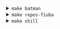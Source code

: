 <details>
<summary><code>make batman</code></summary>

<center>
<a href="http://fdelmazo.github.io/">
<img src="https://github.com/fdelmazo/fdelmazo/raw/master/batman.gif" />
</a>
</center>
</details>

<details>
<summary><code>make repos-fiuba</code></summary>

<div class="highlight highlight-zsh">
<pre>

-- -- -- -- -- -- -- -- -- -- -- -- -- -- -- -- - +---------------------------------------------+
-- -- -- -- -- -- -- -- -- -- -- -- -- -- -- -- - | Giladas de FIUBA que me gusta como quedaron |
-- -- -- -- -- -- -- -- -- -- -- -- -- -- -- -- - |                 [Lista entera][0]                |
-- -- -- -- -- -- -- -- -- -- -- -- -- -- -- -- - +---------------------------------------------+

-- -- -- -- -- -- -- -- -- -- -- -- -- -- -- -- -- -- -- +------------+     +-----------+
-- -- -- -- -- -- -- -- -- -- -- -- -- -- -- -- -- -- -- | [FIUBA-Plan][1] | --- | [FIUBA-Map][2] |
-- -- -- -- -- -- -- -- -- -- -- -- -- -- -- -- -- -- -- +------------+     +-----------+

+-------------------------------------------+     +----------------------------------------------+     +------------------------------------+
|                Física II A                |     |             Matemática Discreta              |     |    Algoritmos y Programación II    |
|           [(PDF bien armado...)][3]            | --> |          [(Demostraciones de final)][4]           | --> | [(Explicación División y Conquista)][5] |
+-------------------------------------------+     +----------------------------------------------+     +------------------------------------+

+-------------------------------------------+     +----------------------------------------------+     +------------------------------------+
|            Teoría de Algoritmos           |     |        Algoritmos y Programación III         |     |        Teoría de Lenguaje          |
|           [(Programación Dinámica)][6]         | --> | [(Rejunte de todos los finales desde el 2017)][7] | --> |       [(Proyecto Integrador)][8]        |
+-------------------------------------------+     +----------------------------------------------+     +------------------------------------+

+-------------------------------------------+     +----------------------------------------------+     +------------------------------------+
|         Estructura del Computador         |     |            Organización de Datos             |     |        Sistemas Operativos         |
| [(Herramienta para estudiar para el final)][9] |     |                    [(TPs)][10]                     |     |       [(Resumen para parcial)][12]       |
|                                           | --> |      [(Ejercicios de parcial resueltos)][11]       | --> |                                    |
+-------------------------------------------+     +----------------------------------------------+     +------------------------------------+


-- -- -- -- -- -- -- -- -- -- -- -- -- -- -- -- - +---------------------------------------------+
-- -- -- -- -- -- -- -- -- -- -- -- -- -- -- -- - |                 [¿Ya me recibí?][13]              |
-- -- -- -- -- -- -- -- -- -- -- -- -- -- -- -- - +---------------------------------------------+
</pre>
</div>

</details>

<!--
https://dot-to-ascii.ggerganov.com/
graph {
    rankdir = LR;
    "FIUBA-Plan" --  "FIUBA-Map"
}
graph {
    "Giladas de FIUBA que me gusta como quedaron"
}

digraph {
    rankdir = LR;

    "Física II A\n(PDF bien armado...)" -> "Matemática Discreta\n(Demostraciones de final)" -> "Algoritmos y Programación II\n(Explicación División y Conquista)"

    "Teoría de Lenguaje\n(Proyecto Integrador)" ->  "Algoritmos y Programación III\n(Rejunte de todos los finales desde el 2017)" -> "Teoría de Algoritmos\n(Programación dinámica)"

    "Estructura del Computador\n(Herramienta para estudiar para el final)" -> "Organización de Datos\n(TPs)\n(Ejercicios de parcial resueltos)" -> "Sistemas Operativos\n(Resumen para parcial)"

    "¿Ya me recibí?"
}
-->


<details>
<summary><code>make shill</code></summary>

<br>
    
[![Invitame un café en cafecito.app](https://cdn.cafecito.app/imgs/buttons/button_5.svg)](https://cafecito.app/fdelmazo)

</details>


[0]: https://github.com/FdelMazo?tab=repositories&q=fiuba
[1]: https://fdelmazo.github.io/FIUBA-Plan/
[2]: https://fdelmazo.github.io/FIUBA-Map/
[3]: https://gist.github.com/FdelMazo/a47f318d3111aaa63d09f445b5022024
[4]: https://gist.github.com/FdelMazo/e00d69fcfeaa2fe66a32cd44cf6d2672
[5]: https://gist.github.com/FdelMazo/838af5060c85b28e381ac21c02fbba08
[6]: https://gist.github.com/FdelMazo/691bdff48a9a4ecbc5d768b45b048b93
[7]: https://github.com/FdelMazo/7507-Algo3
[8]: https://github.com/FdelMazo/cl-aristid
[9]: https://fdelmazo.github.io/figure-610/
[10]: https://fdelmazo.github.io/7506-Datos/
[11]: https://crossnox.github.io/7506-OD2/
[12]: https://gist.github.com/FdelMazo/67b0a8e1be52e8f0045636ea15449d41
[13]: https://fdelmazo.github.io/yamerecibi/
